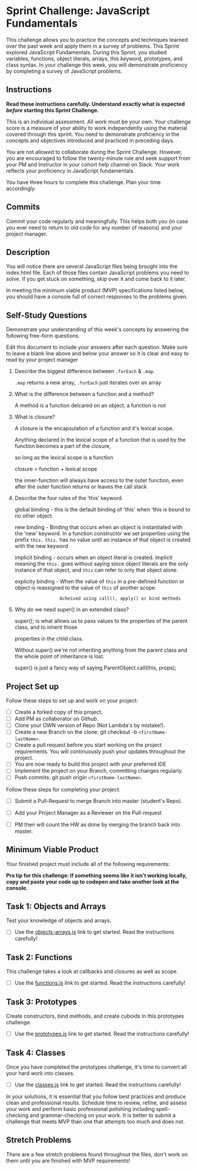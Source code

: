 # Sprint Challenge: JavaScript Fundamentals

This challenge allows you to practice the concepts and techniques learned over the past week and apply them in a survey of problems. This Sprint explored JavaScript Fundamentals. During this Sprint, you studied variables, functions, object literals, arrays, this keyword, prototypes, and class syntax. In your challenge this week, you will demonstrate proficiency by completing a survey of JavaScript problems.

## Instructions

**Read these instructions carefully. Understand exactly what is expected _before_ starting this Sprint Challenge.**

This is an individual assessment. All work must be your own. Your challenge score is a measure of your ability to work independently using the material covered through this sprint. You need to demonstrate proficiency in the concepts and objectives introduced and practiced in preceding days.

You are not allowed to collaborate during the Sprint Challenge. However, you are encouraged to follow the twenty-minute rule and seek support from your PM and Instructor in your cohort help channel on Slack. Your work reflects your proficiency in JavaScript fundamentals.

You have three hours to complete this challenge. Plan your time accordingly.

## Commits

Commit your code regularly and meaningfully. This helps both you (in case you ever need to return to old code for any number of reasons) and your project manager.

## Description

You will notice there are several JavaScript files being brought into the index.html file.  Each of those files contain JavaScript problems you need to solve.  If you get stuck on something, skip over it and come back to it later.

In meeting the minimum viable product (MVP) specifications listed below, you should have a console full of correct responses to the problems given.

## Self-Study Questions

Demonstrate your understanding of this week's concepts by answering the following free-form questions.

Edit this document to include your answers after each question. Make sure to leave a blank line above and below your answer so it is clear and easy to read by your project manager

1. Describe the biggest difference between `.forEach` & `.map`.

    `.map` returns a new array, `.forEach` just iterates over an array

2. What is the difference between a function and a method?

    A method is a function delcared on an object, a function is not

3. What is closure?

    A closure is the encapsulation of a function and it's lexical scope.

    Anything declared in the lexical scope of a function that is used by the function becomes a part of the closure,

    so long as the lexical scope is a function

    closure = function + lexical scope

    the inner-function will always have access to the outer function, even after the outer function returns or leaves the call stack

4. Describe the four rules of the 'this' keyword.

    global binding - this is the default binding of 'this' when 'this is bound to no other object.

    new binding - Binding that occurs when an object is instantiated with the 'new' keyword.
                  In a function constructor we set properties using the prefix `this.` 
                  `this.` has no value until an instance of that object is created with the new keyword

    implicit binding - occurs when an object literal is created. implicit meaning the `this.` goes without saying
                       since object literals are the only instance of that object, and `this` can refer to only
                       that object alone.

    explicity binding - When the value of `this` in a pre-defined function or object is reassigned to
                        the value of `this` of another scope.

                        Acheived using call(), apply() or bind methods



5. Why do we need super() in an extended class?

    super(); is what allows us to pass values to the properties of the parent class, and to inherit those

    properties in the child class.

    Without super() we're not inheriting anything from the parent class and the whole point of inheritance is lost.

    super() is just a fancy way of saying ParentObject.call(this, props);


    

## Project Set up

Follow these steps to set up and work on your project:

- [ ] Create a forked copy of this project.
- [ ] Add PM as collaborator on Github.
- [ ] Clone your OWN version of Repo (Not Lambda's by mistake!).
- [ ] Create a new Branch on the clone: git checkout -b `<firstName-lastName>`.
- [ ] Create a pull request before you start working on the project requirements.  You will continuously push your updates throughout the project.
- [ ] You are now ready to build this project with your preferred IDE
- [ ] Implement the project on your Branch, committing changes regularly.
- [ ] Push commits: git push origin `<firstName-lastName>`.

Follow these steps for completing your project:

- [ ] Submit a Pull-Request to merge <firstName-lastName> Branch into master (student's  Repo).
- [ ] Add your Project Manager as a Reviewer on the Pull-request
- [ ] PM then will count the HW as done by  merging the branch back into master.


## Minimum Viable Product

Your finished project must include all of the following requirements:

**Pro tip for this challenge: If something seems like it isn't working locally, copy and paste your code up to codepen and take another look at the console.**

## Task 1: Objects and Arrays
Test your knowledge of objects and arrays. 
* [ ] Use the [objects-arrays.js](challenges/objects-arrays.js) link to get started.  Read the instructions carefully!

## Task 2: Functions
This challenge takes a look at callbacks and closures as well as scope. 
* [ ] Use the [functions.js](challenges/functions.js) link to get started. Read the instructions carefully!

## Task 3: Prototypes
Create constructors, bind methods, and create cuboids in this prototypes challenge.
* [ ] Use the [prototypes.js](challenges/prototypes.js) link to get started. Read the instructions carefully!

## Task 4: Classes
Once you have completed the prototypes challenge, it's time to convert all your hard work into classes.
* [ ] Use the [classes.js](challenges/classes.js) link to get started. Read the instructions carefully!

In your solutions, it is essential that you follow best practices and produce clean and professional results. Schedule time to review, refine, and assess your work and perform basic professional polishing including spell-checking and grammar-checking on your work. It is better to submit a challenge that meets MVP than one that attempts too much and does not.

## Stretch Problems

There are a few stretch problems found throughout the files, don't work on them until you are finished with MVP requirements!
